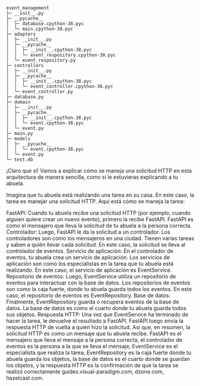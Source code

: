 ```
event_management
├─ __init__.py
├─ __pycache__
│  ├─ database.cpython-38.pyc
│  └─ main.cpython-38.pyc
├─ adapters
│  ├─ __init__.py
│  ├─ __pycache__
│  │  ├─ __init__.cpython-38.pyc
│  │  └─ event_respository.cpython-38.pyc
│  └─ event_respository.py
├─ controllers
│  ├─ __init__.py
│  ├─ __pycache__
│  │  ├─ __init__.cpython-38.pyc
│  │  └─ event_controller.cpython-38.pyc
│  └─ event_controller.py
├─ database.py
├─ domain
│  ├─ __init__.py
│  ├─ __pycache__
│  │  ├─ __init__.cpython-38.pyc
│  │  └─ event.cpython-38.pyc
│  └─ event.py
├─ main.py
├─ models
│  ├─ __pycache__
│  │  └─ event.cpython-38.pyc
│  └─ event.py
└─ test.db

```

¡Claro que sí! Vamos a explicar cómo se maneja una solicitud HTTP en esta arquitectura de manera sencilla, como si le estuvieras explicando a tu abuela.

Imagina que tu abuela está realizando una tarea en su casa. En este caso, la tarea es manejar una solicitud HTTP. Aquí está cómo se maneja la tarea:

FastAPI: Cuando tu abuela recibe una solicitud HTTP (por ejemplo, cuando alguien quiere crear un nuevo evento), primero la recibe FastAPI. FastAPI es como el mensajero que lleva la solicitud de tu abuela a la persona correcta.
Controlador: Luego, FastAPI le da la solicitud a un controlador. Los controladores son como los mensajeros en una ciudad. Tienen varias tareas y saben a quién llevar cada solicitud. En este caso, la solicitud se lleva al controlador de eventos.
Servicio de aplicación: En el controlador de eventos, tu abuela crea un servicio de aplicación. Los servicios de aplicación son como los especialistas en la tarea que tu abuela está realizando. En este caso, el servicio de aplicación es EventService.
Repositorio de eventos: Luego, EventService utiliza un repositorio de eventos para interactuar con la base de datos. Los repositorios de eventos son como la caja fuerte, donde tu abuela guarda todos los eventos. En este caso, el repositorio de eventos es EventRepository.
Base de datos: Finalmente, EventRepository guarda o recupera eventos de la base de datos. La base de datos es como el cuarto donde tu abuela guarda todos sus objetos.
Respuesta HTTP: Una vez que EventService ha terminado de hacer la tarea, le devuelve el resultado a FastAPI. FastAPI luego envía la respuesta HTTP de vuelta a quien hizo la solicitud.
Así que, en resumen, la solicitud HTTP es como un mensaje que tu abuela recibe. FastAPI es el mensajero que lleva el mensaje a la persona correcta, el controlador de eventos es la persona a la que se lleva el mensaje, EventService es el especialista que realiza la tarea, EventRepository es la caja fuerte donde tu abuela guarda los objetos, la base de datos es el cuarto donde se guardan los objetos, y la respuesta HTTP es la confirmación de que la tarea se realizó correctamente guides.visual-paradigm.com, dzone.com, hazelcast.com.
